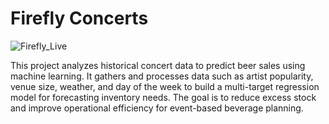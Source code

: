 # Firefly Concerts

![Firefly_Live](https://github.com/user-attachments/assets/d3bcf42c-0ff0-425c-ae7c-431caf1d517e)

This project analyzes historical concert data to predict beer sales using machine learning. It gathers and processes data such as artist popularity, venue size, weather, and day of the week to build a multi-target regression model for forecasting inventory needs. The goal is to reduce excess stock and improve operational efficiency for event-based beverage planning.

